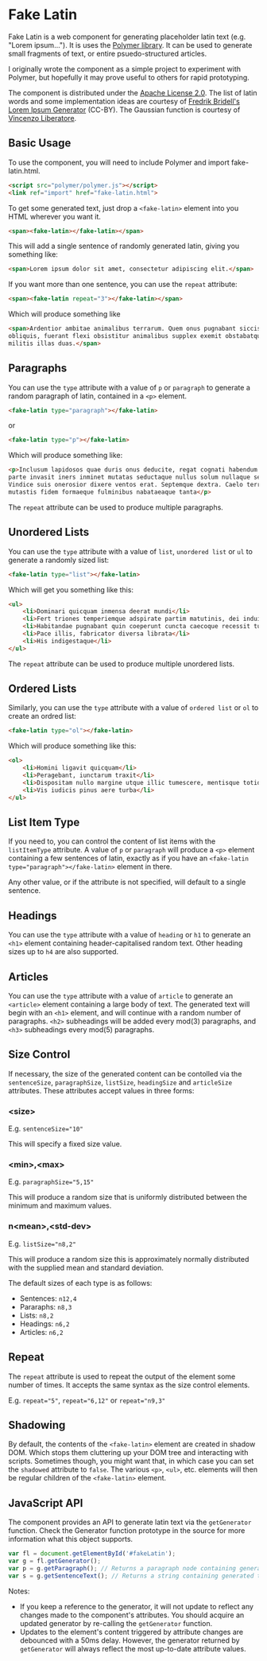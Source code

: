 Fake Latin
=========

Fake Latin is a web component for generating placeholder latin text (e.g. "Lorem ipsum..."). It is uses the [Polymer library](http://polymer-project.org). It can be used to generate small fragments of text, or entire psuedo-structured articles.

I originally wrote the component as a simple project to experiment with Polymer, but hopefully it may prove useful to others for rapid prototyping.

The component is distributed under the [Apache License 2.0](http://www.apache.org/licenses/LICENSE-2.0). The list of latin words and some implementation ideas are courtesy of [Fredrik Bridell's Lorem Ipsum Generator](http://bridell.com/loremipsum/) (CC-BY). The Gaussian function is courtesy of [Vincenzo Liberatore](http://engr.case.edu/liberatore_vincenzo/software/gauss.html).

## Basic Usage

To use the component, you will need to include Polymer and import fake-latin.html.

```html
<script src="polymer/polymer.js"></script>
<link ref="import" href="fake-latin.html">
```

To get some generated text, just drop a `<fake-latin>` element into you HTML wherever you want it.

```html
<span><fake-latin></fake-latin></span>
```

This will add a single sentence of randomly generated latin, giving you something like:

```html
<span>Lorem ipsum dolor sit amet, consectetur adipiscing elit.</span>
```

If you want more than one sentence, you can use the `repeat` attribute:

```html
<span><fake-latin repeat="3"></fake-latin></span>
```

Which will produce something like

```html
<span>Ardentior ambitae animalibus terrarum. Quem onus pugnabant siccis. Imagine homo sive terra caesa
obliquis, fuerant flexi obsistitur animalibus supplex exemit obstabatque corpore mare animalibus origine
militis illas duas.</span>
```

## Paragraphs

You can use the ```type``` attribute with a value of ```p``` or ```paragraph``` to generate a random paragraph of latin, contained in a ```<p>``` element.

```html
<fake-latin type="paragraph"></fake-latin>
```
or
```html
<fake-latin type="p"></fake-latin>
```

Which will produce something like:

```html
<p>Inclusum lapidosos quae duris onus deducite, regat cognati habendum totidemque. Proximus matutinis
parte invasit iners inminet mutatas seductaque nullus solum nullaque secant super astra pluvialibus.
Vindice suis onerosior dixere ventos erat. Septemque dextra. Caelo terrenae, margine nondum oppida
mutastis fidem formaeque fulminibus nabataeaque tanta</p>
```

The ```repeat``` attribute can be used to produce multiple paragraphs.

## Unordered Lists

You can use the ```type``` attribute with a value of ```list```, ```unordered list``` or ```ul``` to generate a randomly sized list:

```html
<fake-latin type="list"></fake-latin>
```

Which will get you something like this:

```html
<ul>
    <li>Dominari quicquam inmensa deerat mundi</li>
    <li>Fert triones temperiemque adspirate partim matutinis, dei induit terrarum undae animus dedit os</li>
    <li>Habitandae pugnabant quin coeperunt cuncta caecoque recessit turba invasit eodem bracchia</li>
    <li>Pace illis, fabricator diversa librata</li>
    <li>His indigestaque</li>
</ul>
```

The ```repeat``` attribute can be used to produce multiple unordered lists.

## Ordered Lists

Similarly, you can use the ```type``` attribute with a value of ```ordered list``` or ```ol``` to create an ordred list:

```html
<fake-latin type="ol"></fake-latin>
```

Which will produce something like this:

```html
<ol>
    <li>Homini ligavit quicquam</li>
    <li>Peragebant, iunctarum traxit</li>
    <li>Dispositam nullo margine utque illic tumescere, mentisque totidem ventos totidemque</li>
    <li>Vis iudicis pinus aere turba</li>
</ul>
```
    
## List Item Type

If you need to, you can control the content of list items with the ```listItemType``` attribute. A value of ```p``` or ```paragraph``` will produce a ```<p>``` element containing a few sentences of latin, exactly as if you have an ```<fake-latin type="paragraph"></fake-latin>``` element in there.

Any other value, or if the attribute is not specified, will default to a single sentence.

## Headings

You can use the ```type``` attribute with a value of ```heading``` or ```h1``` to generate an ```<h1>``` element containing header-capitalised random text. Other heading sizes up to ```h4``` are also supported.

## Articles

You can use the ```type``` attribute with a value of ```article``` to generate an ```<article>``` element containing a large body of text. The generated text will begin with an ```<h1>``` element, and will continue with a random number of paragraphs. ```<h2>``` subheadings will be added every mod(3) paragraphs, and ```<h3>``` subheadings every mod(5) paragraphs.

## Size Control

If necessary, the size of the generated content can be contolled via the ```sentenceSize```, ```paragraphSize```, ```listSize```, ```headingSize``` and ```articleSize``` attributes. These attributes accept values in three forms:

### &lt;size&gt;

E.g. ```sentenceSize="10"```

This will specify a fixed size value.

### &lt;min&gt;,&lt;max&gt;

E.g. ```paragraphSize="5,15"```

This will produce a random size that is uniformly distributed between the minimum and maximum values.

### n&lt;mean&gt;,&lt;std-dev&gt;

E.g. ```listSize="n8,2"```

This will produce a random size this is approximately normally distributed with the supplied mean and standard deviation.

The default sizes of each type is as follows:

 * Sentences: ```n12,4```
 * Pararaphs: ```n8,3```
 * Lists: ```n8,2```
 * Headings: ```n6,2```
 * Articles: ```n6,2```

## Repeat

The ```repeat``` attribute is used to repeat the output of the element some number of times. It accepts the same syntax as the size control elements.

E.g. ```repeat="5"```, ```repeat="6,12"``` or ```repeat="n9,3"```

## Shadowing

By default, the contents of the ```<fake-latin>``` element are created in shadow DOM. Which stops them cluttering up your DOM tree and interacting with scripts. Sometimes though, you might want that, in which case you can set the ```shadowed``` attribute to ```false```. The various ```<p>```, ```<ul>```, etc. elements will then be regular children of the ```<fake-latin>``` element.

## JavaScript API

The component provides an API to generate latin text via the ```getGenerator``` function. Check the Generator function prototype in the source for more information what this object supports.

```JavaScript
var fl = document.getElementById('#fakeLatin');
var g = fl.getGenerator();
var p = g.getParagraph(); // Returns a paragraph node containing generated text.
var s = g.getSentenceText(); // Returns a string containing generated text.
```

Notes:

 * If you keep a reference to the generator, it will not update to reflect any changes made to the component's attributes. You should acquire an updated generator by re-calling the ```getGenerator``` function.
 * Updates to the element's content triggered by attribute changes are debounced with a 50ms delay. However, the generator returned by ```getGenerator``` will always reflect the most up-to-date attribute values.





